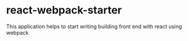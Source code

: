 # react-webpack-starter
This application helps to start writing building front end with react using webpack
